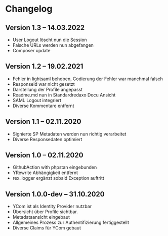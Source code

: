 Changelog
=========

Version 1.3 – 14.03.2022
--------------------------

- User Logout löscht nun die Session
- Falsche URLs werden nun abgefangen
- Composer update


Version 1.2 – 19.02.2021
--------------------------

- Fehler in lightsaml behoben, Codierung der Fehler war manchmal falsch 
- ResponseId war nicht gesetzt
- Darstellung der Profile angepasst
- Readme.md nun in Standardredaxo Docu Ansicht
- SAML Logout integriert
- Diverse Kommentare entfernt

Version 1.1 – 02.11.2020
--------------------------

- Signierte SP Metadaten werden nun richtig verarbeitet
- Diverse Responsedaten optimiert

Version 1.0 – 02.11.2020
--------------------------

- GithubAction with phpstan eingebunden
- YRewrite Abhängigkeit entfernt
- rex_logger ergänzt sobald Exception auftritt

Version 1.0.0-dev – 31.10.2020
--------------------------

* YCom ist als Identity Provider nutzbar
* Übersicht über Profile sichtbar.
* Metadataansicht eingebaut
* Allgemeines Prozess zur Authentifizierung fertiggestellt
* Diverse Claims für YCom gebaut

